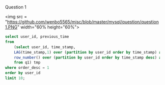 Question 1

<img src = "https://github.com/wenbo5565/misc/blob/master/mysql/question/question1.PNG" width="60% height="60%">

```sql
select user_id, previous_time
from
	(select user_id, time_stamp,
	LAG(time_stamp,1) over (partition by user_id order by time_stamp) as previous_time,
	row_number() over (partition by user_id order by time_stamp desc) as order_desc
	from q1) tmp
where order_desc = 1
order by user_id
limit 10;
```
